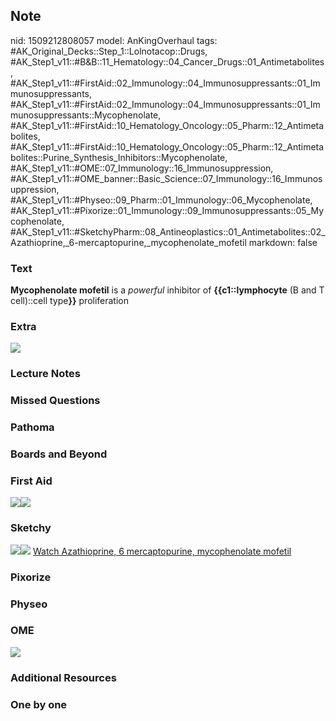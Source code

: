 ## Note
nid: 1509212808057
model: AnKingOverhaul
tags: #AK_Original_Decks::Step_1::Lolnotacop::Drugs, #AK_Step1_v11::#B&B::11_Hematology::04_Cancer_Drugs::01_Antimetabolites, #AK_Step1_v11::#FirstAid::02_Immunology::04_Immunosuppressants::01_Immunosuppressants, #AK_Step1_v11::#FirstAid::02_Immunology::04_Immunosuppressants::01_Immunosuppressants::Mycophenolate, #AK_Step1_v11::#FirstAid::10_Hematology_Oncology::05_Pharm::12_Antimetabolites, #AK_Step1_v11::#FirstAid::10_Hematology_Oncology::05_Pharm::12_Antimetabolites::Purine_Synthesis_Inhibitors::Mycophenolate, #AK_Step1_v11::#OME::07_Immunology::16_Immunosuppression, #AK_Step1_v11::#OME_banner::Basic_Science::07_Immunology::16_Immunosuppression, #AK_Step1_v11::#Physeo::09_Pharm::01_Immunology::06_Mycophenolate, #AK_Step1_v11::#Pixorize::01_Immunology::09_Immunosuppressants::05_Mycophenolate, #AK_Step1_v11::#SketchyPharm::08_Antineoplastics::01_Antimetabolites::02_Azathioprine,_6-mercaptopurine,_mycophenolate_mofetil
markdown: false

### Text
<b>Mycophenolate mofetil</b> is a <i>powerful</i> inhibitor of
<b>{{c1::lymphocyte</b> (B and T cell)::cell type<b>}}</b>
proliferation

### Extra
<img src="paste-52415780880785.jpg">

### Lecture Notes


### Missed Questions


### Pathoma


### Boards and Beyond


### First Aid
<img src="paste-160206575108099.jpg"><img src=
"paste-55825984913411.jpg">

### Sketchy
<img src="paste-339392610697217.jpg" class="resizer"><img src=
"paste-cb5d6dbd9a01246bd4c76642a23dffcf73a3937a.png" class=
"resizer"> <a href=
"https://dashboard.sketchy.com/study/medical/courses/medical-pharmacology/units/medical-pharmacology-antineoplastics/videos/medical-pharmacology-antineoplastics-antimetabolites-azathioprine-6-mercaptopurine-mycophenolate-mofetil?utm_source=anki&utm_medium=partnership&utm_campaign=february_update&utm_content=medical">
Watch Azathioprine, 6 mercaptopurine, mycophenolate mofetil</a>

### Pixorize


### Physeo


### OME
<div class="ome-widget">
  <a href=
  "https://onlinemeded.org/spa/immunology/immunosuppression/acquire?ref=anki">
  <img src="_OME_AnkiFlashcards_Lesson_4.png"></a>
</div>

### Additional Resources


### One by one


